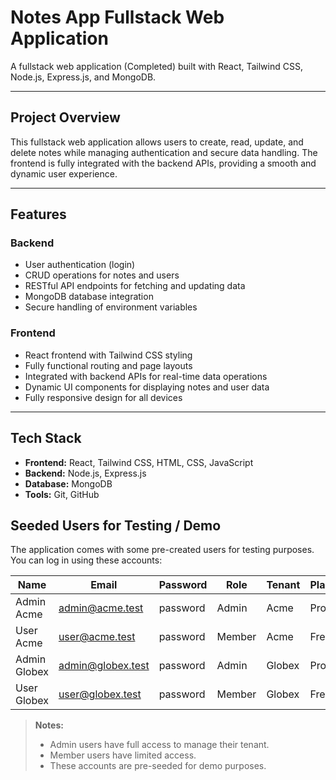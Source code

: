 # Notes App Fullstack Web Application

A fullstack web application (Completed) built with React, Tailwind CSS, Node.js, Express.js, and MongoDB.

---

## Project Overview
This fullstack web application allows users to create, read, update, and delete notes while managing authentication and secure data handling. The frontend is fully integrated with the backend APIs, providing a smooth and dynamic user experience.

---

## Features

### Backend 
- User authentication (login)  
- CRUD operations for notes and users  
- RESTful API endpoints for fetching and updating data  
- MongoDB database integration  
- Secure handling of environment variables  

### Frontend 
- React frontend with Tailwind CSS styling  
- Fully functional routing and page layouts  
- Integrated with backend APIs for real-time data operations  
- Dynamic UI components for displaying notes and user data  
- Fully responsive design for all devices  

---

## Tech Stack
- **Frontend:** React, Tailwind CSS, HTML, CSS, JavaScript  
- **Backend:** Node.js, Express.js  
- **Database:** MongoDB  
- **Tools:** Git, GitHub  


## Seeded Users for Testing / Demo

The application comes with some pre-created users for testing purposes. You can log in using these accounts:

| Name           | Email               | Password   | Role   | Tenant        | Plan  |
|----------------|---------------------|------------|--------|---------------|-------|
| Admin Acme     | admin@acme.test     | password   | Admin  | Acme          | Pro   |
| User Acme      | user@acme.test      | password   | Member | Acme          | Free  |
| Admin Globex   | admin@globex.test   | password   | Admin  | Globex        | Pro   |
| User Globex    | user@globex.test    | password   | Member | Globex        | Free  |

> **Notes:**  
> - Admin users have full access to manage their tenant.  
> - Member users have limited access.  
> - These accounts are pre-seeded for demo purposes.  

